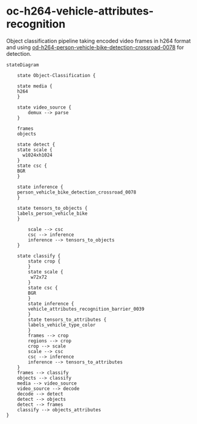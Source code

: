 # oc-h264-vehicle-attributes-recognition

Object classification pipeline taking encoded video frames in h264 format and using [od-h264-person-vehicle-bike-detection-crossroad-0078]() for detection.

```mermaid
stateDiagram
 
    state Object-Classification {
  
    state media {
    h264
    }

    state video_source {
		demux --> parse 
    }
	
	frames
	objects
   
    state detect {
    state scale {
      w1024xh1024
    }
    state csc {
    BGR
    }

    state inference {
    person_vehicle_bike_detection_crossroad_0078
    }

    state tensors_to_objects {
    labels_person_vehicle_bike
    }

		scale --> csc
		csc --> inference
		inference --> tensors_to_objects
    }
	
	state classify {
	    state crop {
		}
	    state scale {
		 w72x72
		}
		state csc {
		BGR
		}
		state inference {
		vehicle_attributes_recognition_barrier_0039
		}
		state tensors_to_attributes {
		labels_vehicle_type_color
		}
		frames --> crop
		regions --> crop
		crop --> scale
		scale --> csc
		csc --> inference
		inference --> tensors_to_attributes
	}
    frames --> classify
	objects --> classify
    media --> video_source
    video_source --> decode
    decode --> detect
    detect --> objects
	detect --> frames
	classify --> objects_attributes
} 
```
